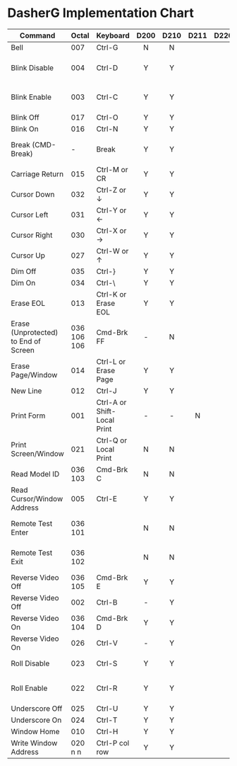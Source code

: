 # DasherG Implementation Chart

| Command                              | Octal       | Keyboard                   | D200  | D210 | D211 | D220 | D411 | Notes                            |
|--------------------------------------|-------------|----------------------------| :--:  | :--: | :--: | :--: | :--: |----------------------------------|
| Bell                                 | 007         | Ctrl-G                     | N     | N    |      |      |      | TODO           |
| Blink Disable                        | 004         | Ctrl-D                     | Y     | Y    |      |      |      | Disable blinking on screen  |
| Blink Enable                         | 003         | Ctrl-C                     | Y     | Y    |      |      |      | Enable blinking on screen  |
| Blink Off                            | 017         | Ctrl-O                     | Y     | Y    |      |      |      |                            |
| Blink On                             | 016         | Ctrl-N                     | Y     | Y    |      |      |      |                            |
| Break (CMD-Break)                    | -           | Break                      | Y     | Y    |      |      |      | TODO (Serial connection only)   |
| Carriage Return                      | 015         | Ctrl-M or CR               | Y     | Y    |      |      |      | No implied new line         |
| Cursor Down                          | 032         | Ctrl-Z or ↓                | Y     | Y    |      |      |      |                    |
| Cursor Left                          | 031         | Ctrl-Y or ←                | Y     | Y    |      |      |      |                     |
| Cursor Right                         | 030         | Ctrl-X or →                | Y     | Y    |      |      |      |                    |
| Cursor Up                            | 027         | Ctrl-W or ↑                | Y     | Y    |      |      |      |                   |
| Dim Off                              | 035         | Ctrl-}                     | Y     | Y    |      |      |      |                    |
| Dim On                               | 034         | Ctrl-\                     | Y     | Y    |      |      |      |                         |
| Erase EOL                            | 013         | Ctrl-K or Erase EOL        | Y     | Y    |      |      |      | Erase from Cursor to End of Line |
| Erase (Unprotected) to End of Screen | 036 106 106 | Cmd-Brk FF                 | -     | N    |      |      |      | TODO                        |
| Erase Page/Window                    | 014         | Ctrl-L or Erase Page       | Y     | Y    |      |      |      | ~Clear Screen on a D200    |
| New Line                             | 012         | Ctrl-J                     | Y     | Y    |      |      |      | ~Enter/Return              |
| Print Form                           | 001         | Ctrl-A or Shift-Local Print | -    | -    | N    |      |      | TODO            |
| Print Screen/Window                  | 021         | Ctrl-Q or Local Print      | N     | N    |      |      |      | TODO            |
| Read Model ID                        | 036 103     | Cmd-Brk C                  | N     | N    |      |      |      | TODO            |
| Read Cursor/Window Address           | 005         | Ctrl-E                     | Y     | Y    |      |      |      |                 |
| Remote Test Enter                    | 036 101     |                            | N     | N    |      |      |      | *Will not implement in emulator* |
| Remote Test Exit                     | 036 102     |                            | N     | N    |      |      |      | *Will not implement in emulator* |
| Reverse Video Off                    | 036 105     | Cmd-Brk E                  | Y     | Y    |      |      |      | Inverse Chars off |
| Reverse Video Off                    | 002         | Ctrl-B                     | -     | Y    |      |      |      | Introduced in D210  |
| Reverse Video On                     | 036 104     | Cmd-Brk D                  | Y     | Y    |      |      |      | Inverse Chars on |
| Reverse Video On                     | 026         | Ctrl-V                     | -     | Y    |      |      |      | Introduced in D210 |
| Roll Disable                         | 023         | Ctrl-S                     | Y     | Y    |      |      |      | Turn on 'paged mode'|
| Roll Enable                          | 022         | Ctrl-R                     | Y     | Y    |      |      |      | Turn on normal scrolling|
| Underscore Off                       | 025         | Ctrl-U                     | Y     | Y    |      |      |      |  |
| Underscore On                        | 024         | Ctrl-T                     | Y     | Y    |      |      |      |  |
| Window Home                          | 010         | Ctrl-H                     | Y     | Y    |      |      |      |  |
| Write Window Address                 | 020 n n     | Ctrl-P col row             | Y     | Y    |      |      |      | Move cursor to addr |
